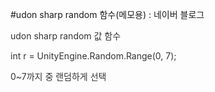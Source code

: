#udon sharp random 함수(메모용) : 네이버 블로그
<div class="wrap_rabbit pcol2 _param(1) _postViewArea222056767194" id="post-view222056767194">
<!-- Rabbit HTML --><div class="se-viewer se-theme-default" lang="ko-KR">
<!-- SE_DOC_HEADER_END -->
<div class="se-main-container">
<div class="se-component se-text se-l-default" id="SE-159f9db7-a9ec-47e4-8404-c9becc9dfaf1">
<div class="se-component-content">
<div class="se-section se-section-text se-l-default">
<div class="se-module se-module-text">
<!-- SE-TEXT { --><p class="se-text-paragraph se-text-paragraph-align-" id="SE-3d50853d-e83b-4f03-976c-b207740d8664" style=""><span class="se-fs-fs13 se-ff-system se-style-unset" id="SE-fc704bc4-9cf8-4349-9e80-ac57cd7f6924" style="color:#333333;">udon sharp random 값 함수</span></p><!-- } SE-TEXT --><!-- SE-TEXT { --><p class="se-text-paragraph se-text-paragraph-align-" id="SE-c598577e-a1ef-4d58-a740-31a39bf7c8a5" style=""><span class="se-fs-fs13 se-ff-system se-style-unset" id="SE-7d0131bd-beb3-419b-80b0-59f4be5e26a2" style="color:#333333;"> int r = UnityEngine.Random.Range(0, 7);</span></p><!-- } SE-TEXT --><!-- SE-TEXT { --><p class="se-text-paragraph se-text-paragraph-align-" id="SE-cda33404-4a10-4833-9c17-11809c287783" style=""><span class="se-fs-fs13 se-ff-system se-style-unset" id="SE-95adc0a3-9ad6-44d2-95c7-347d7c4ad308" style="color:#333333;">0~7까지 중 랜덤하게 선택</span></p><!-- } SE-TEXT -->
</div>
</div>
</div>
</div> </div>
</div>
</div>